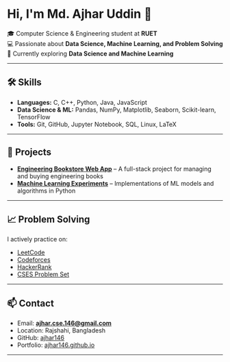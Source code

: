 # Hi, I'm Md. Ajhar Uddin 👋

🎓 Computer Science & Engineering student at **RUET**  
💻 Passionate about **Data Science, Machine Learning, and Problem Solving**  
🌱 Currently exploring **Data Science and Machine Learning**

---

## 🛠 Skills
- **Languages:** C, C++, Python, Java, JavaScript  
- **Data Science & ML:** Pandas, NumPy, Matplotlib, Seaborn, Scikit-learn, TensorFlow  
- **Tools:** Git, GitHub, Jupyter Notebook, SQL, Linux, LaTeX  

---

## 📂 Projects
- [**Engineering Bookstore Web App**](https://ajhar146.github.io/projects) – A full-stack project for managing and buying engineering books  
- [**Machine Learning Experiments**](https://ajhar146.github.io/projects) – Implementations of ML models and algorithms in Python  

---

## 📈 Problem Solving
I actively practice on:  
- [LeetCode](https://leetcode.com/)  
- [Codeforces](https://codeforces.com/)  
- [HackerRank](https://www.hackerrank.com/)  
- [CSES Problem Set](https://cses.fi/)  

---

## 📫 Contact
- Email: **ajhar.cse.146@gmail.com**  
- Location: Rajshahi, Bangladesh  
- GitHub: [ajhar146](https://github.com/ajhar146)  
- Portfolio: [ajhar146.github.io](https://ajhar146.github.io/)  

---


<!--
**Ajhar146/Ajhar146** is a ✨ _special_ ✨ repository because its `README.md` (this file) appears on your GitHub profile.

Here are some ideas to get you started:

- 🔭 I’m currently working on ...
- 🌱 I’m currently learning ...
- 👯 I’m looking to collaborate on ...
- 🤔 I’m looking for help with ...
- 💬 Ask me about ...
- 📫 How to reach me: ...
- 😄 Pronouns: ...
- ⚡ Fun fact: ...
-->
